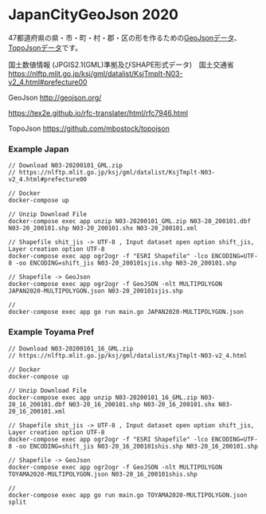 # JapanCityGeoJson 2020

47都道府県の県・市・町・村・郡・区の形を作るための[GeoJsonデータ](/geojson)、[TopoJsonデータ](/topojson)です。

国土数値情報 (JPGIS2.1(GML)準拠及びSHAPE形式データ)　国土交通省
https://nlftp.mlit.go.jp/ksj/gml/datalist/KsjTmplt-N03-v2_4.html#prefecture00

GeoJson http://geojson.org/

https://tex2e.github.io/rfc-translater/html/rfc7946.html

TopoJson https://github.com/mbostock/topojson

### Example Japan 

```
// Download N03-20200101_GML.zip
// https://nlftp.mlit.go.jp/ksj/gml/datalist/KsjTmplt-N03-v2_4.html#prefecture00

// Docker
docker-compose up

// Unzip Download File
docker-compose exec app unzip N03-20200101_GML.zip N03-20_200101.dbf N03-20_200101.shp N03-20_200101.shx N03-20_200101.xml

// Shapefile shit_jis -> UTF-8 , Input dataset open option shift_jis, Layer creation option UTF-8
docker-compose exec app ogr2ogr -f "ESRI Shapefile" -lco ENCODING=UTF-8 -oo ENCODING=shift_jis N03-20_200101sjis.shp N03-20_200101.shp

// Shapefile -> GeoJson
docker-compose exec app ogr2ogr -f GeoJSON -nlt MULTIPOLYGON JAPAN2020-MULTIPOLYGON.json N03-20_200101sjis.shp

// 
docker-compose exec app go run main.go JAPAN2020-MULTIPOLYGON.json
```


### Example Toyama Pref 
```
// Download N03-20200101_16_GML.zip
// https://nlftp.mlit.go.jp/ksj/gml/datalist/KsjTmplt-N03-v2_4.html

// Docker
docker-compose up

// Unzip Download File
docker-compose exec app unzip N03-20200101_16_GML.zip N03-20_16_200101.dbf N03-20_16_200101.shp N03-20_16_200101.shx N03-20_16_200101.xml

// Shapefile shit_jis -> UTF-8 , Input dataset open option shift_jis, Layer creation option UTF-8
docker-compose exec app ogr2ogr -f "ESRI Shapefile" -lco ENCODING=UTF-8 -oo ENCODING=shift_jis N03-20_16_200101shis.shp N03-20_16_200101.shp

// Shapefile -> GeoJson
docker-compose exec app ogr2ogr -f GeoJSON -nlt MULTIPOLYGON TOYAMA2020-MULTIPOLYGON.json N03-20_16_200101shis.shp

// 
docker-compose exec app go run main.go TOYAMA2020-MULTIPOLYGON.json split
```